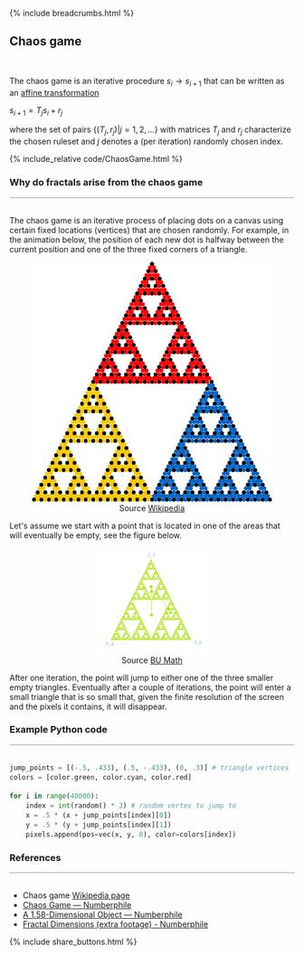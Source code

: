 {% include breadcrumbs.html %}

## Chaos game
<div class="header_line"><br/></div>

The chaos game is an iterative procedure $s_i\rightarrow s_{i+1}$ that can be written
as an [affine transformation](https://en.wikipedia.org/wiki/Affine_transformation)

$s_{i+1}=T_js_i+r_j$

where the set of pairs $\{(T_j, r_j) | j=1,2,\dots\}$ with matrices $T_j$ and $r_j$
characterize the chosen ruleset and $j$ denotes a (per iteration) randomly chosen index.

{% include_relative code/ChaosGame.html %}

<p style="clear: both;"></p>

### Why do fractals arise from the chaos game
<div style="border-top: 1px solid #999999"><br/></div>

The chaos game is an iterative process of placing dots on a canvas
using certain fixed locations (vertices) that are chosen randomly. For example,
in the animation below,
the position of each new dot is halfway between the current position and one of the three
fixed corners of a triangle.

<figure style="float: center; text-align: center;">
  <a href="https://en.wikipedia.org/wiki/Chaos_game#/media/File:Sierpinski_Chaos.gif">
    <img alt="Sierpinksy chaos" src="images/Sierpinski_Chaos.gif"/>
  </a>
  <figcaption>
    Source <a href="https://en.wikipedia.org/wiki/Chaos_game#/media/File:Sierpinski_Chaos.gif">Wikipedia</a>
  </figcaption>
</figure>

<p style="clear: both;"></p>

Let's assume we start with a point that is located in one of the areas that will eventually be empty, 
see the figure below.

<figure style="float: center; text-align: center;">
  <a href="https://math.bu.edu/DYSYS/chaos-game/node3.html">
    <img alt="Sierpinksy chaos" src="images/sierpinski.gif" width="50%"/>
  </a>
  <figcaption>
    Source <a href="https://math.bu.edu/DYSYS/chaos-game/node3.html">BU Math</a>
  </figcaption>
</figure>

After one iteration, the point will jump to either one of the three smaller empty triangles. 
Eventually after a couple of iterations, the point will enter a small triangle that is so small that, 
given the finite resolution of the screen and the pixels it contains, it will disappear.

### Example Python code
<div style="border-top: 1px solid #999999"><br/></div>

```python
jump_points = [(-.5, .433), (.5, -.433), (0, .3)] # triangle vertices
colors = [color.green, color.cyan, color.red] 

for i in range(40000):
    index = int(random() * 3) # random vertex to jump to
    x = .5 * (x + jump_points[index][0])
    y = .5 * (y + jump_points[index][1])
    pixels.append(pos=vec(x, y, 0), color=colors[index])
```

### References
<div style="border-top: 1px solid #999999"><br/></div>

- Chaos game [Wikipedia page](https://en.wikipedia.org/wiki/Chaos_game)
- [Chaos Game &mdash; Numberphile](https://www.youtube.com/watch?v=kbKtFN71Lfs)
- [A 1.58-Dimensional Object &mdash; Numberphile](https://www.youtube.com/watch?v=FnRhnZbDprE)
- [Fractal Dimensions (extra footage) - Numberphile](https://www.youtube.com/watch?v=Yz06NW6DwsE)

<p style="clear: both;"></p>

{% include share_buttons.html %}